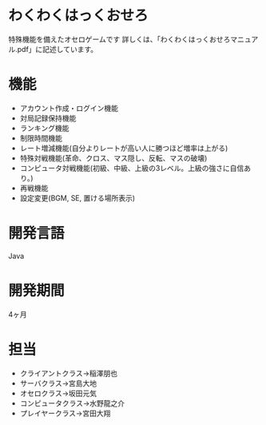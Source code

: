 # わくわくはっくおせろ
特殊機能を備えたオセロゲームです
詳しくは、「わくわくはっくおせろマニュアル.pdf」に記述しています。

# 機能
* アカウント作成・ログイン機能
* 対局記録保持機能
* ランキング機能
* 制限時間機能
* レート増減機能(自分よりレートが高い人に勝つほど増率は上がる)
* 特殊対戦機能(革命、クロス、マス隠し、反転、マスの破壊)
* コンピュータ対戦機能(初級、中級、上級の3レベル。上級の強さに自信あり。)
* 再戦機能
* 設定変更(BGM, SE, 置ける場所表示)

# 開発言語
Java

# 開発期間
4ヶ月

# 担当
* クライアントクラス->稲澤朋也
* サーバクラス->宮島大地
* オセロクラス->坂田元気
* コンピュータクラス->水野龍之介
* プレイヤークラス->宮田大翔
